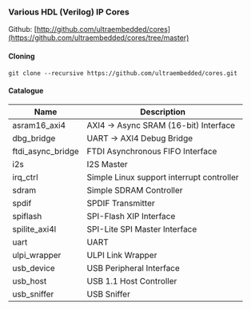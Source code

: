 ### Various HDL (Verilog) IP Cores

Github:   [http://github.com/ultraembedded/cores](https://github.com/ultraembedded/cores/tree/master)

#### Cloning
```
git clone --recursive https://github.com/ultraembedded/cores.git

```

#### Catalogue

| Name | Description   |
| ---- | ------------- |
| asram16_axi4 | AXI4 -> Async SRAM (16-bit) Interface |
| dbg_bridge | UART -> AXI4 Debug Bridge |
| ftdi_async_bridge | FTDI Asynchronous FIFO Interface |
| i2s | I2S Master |
| irq_ctrl | Simple Linux support interrupt controller |
| sdram | Simple SDRAM Controller |
| spdif | SPDIF Transmitter |
| spiflash | SPI-Flash XIP Interface |
| spilite_axi4l | SPI-Lite SPI Master Interface |
| uart | UART |
| ulpi_wrapper | ULPI Link Wrapper |
| usb_device | USB Peripheral Interface |
| usb_host | USB 1.1 Host Controller |
| usb_sniffer | USB Sniffer |
